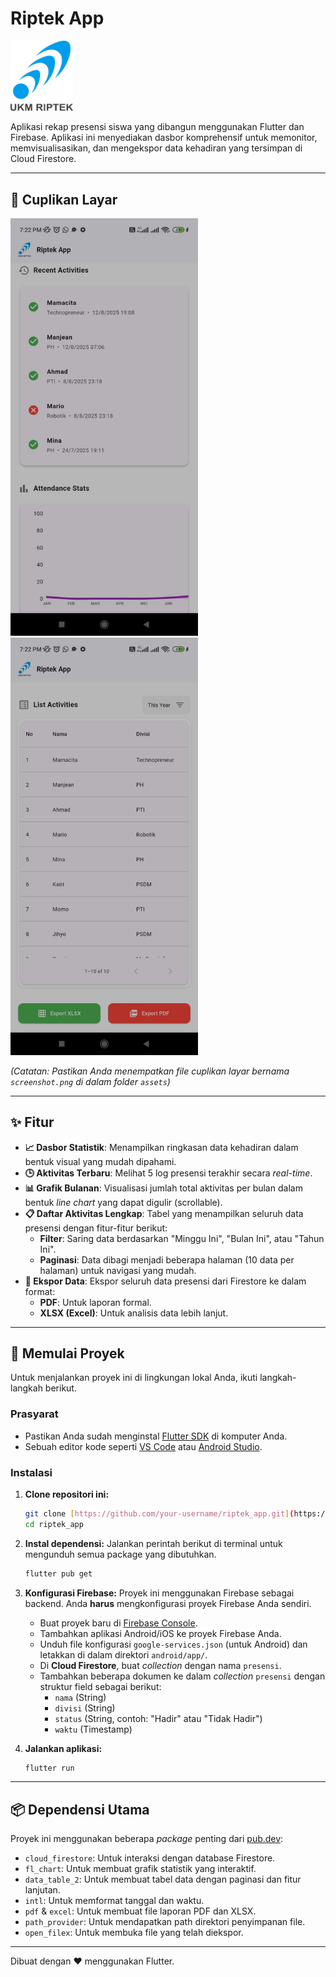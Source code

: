# Riptek App

<img src="assets/images/logo.png" alt="App Logo" width="100"/>

Aplikasi rekap presensi siswa yang dibangun menggunakan Flutter dan Firebase. Aplikasi ini menyediakan dasbor komprehensif untuk memonitor, memvisualisasikan, dan mengekspor data kehadiran yang tersimpan di Cloud Firestore.

---

## 📸 Cuplikan Layar

<img src="assets/images/ss1.jpeg" alt="App Screenshot" width="300"/><img src="assets/images/ss2.jpeg" alt="App Screenshot" width="300"/>

_(Catatan: Pastikan Anda menempatkan file cuplikan layar bernama `screenshot.png` di dalam folder `assets`)_

---

## ✨ Fitur

- **📈 Dasbor Statistik**: Menampilkan ringkasan data kehadiran dalam bentuk visual yang mudah dipahami.
- **🕒 Aktivitas Terbaru**: Melihat 5 log presensi terakhir secara _real-time_.
- **📊 Grafik Bulanan**: Visualisasi jumlah total aktivitas per bulan dalam bentuk _line chart_ yang dapat digulir (scrollable).
- **📋 Daftar Aktivitas Lengkap**: Tabel yang menampilkan seluruh data presensi dengan fitur-fitur berikut:
  - **Filter**: Saring data berdasarkan "Minggu Ini", "Bulan Ini", atau "Tahun Ini".
  - **Paginasi**: Data dibagi menjadi beberapa halaman (10 data per halaman) untuk navigasi yang mudah.
- **📄 Ekspor Data**: Ekspor seluruh data presensi dari Firestore ke dalam format:
  - **PDF**: Untuk laporan formal.
  - **XLSX (Excel)**: Untuk analisis data lebih lanjut.

---

## 🚀 Memulai Proyek

Untuk menjalankan proyek ini di lingkungan lokal Anda, ikuti langkah-langkah berikut.

### Prasyarat

- Pastikan Anda sudah menginstal [Flutter SDK](https://flutter.dev/docs/get-started/install) di komputer Anda.
- Sebuah editor kode seperti [VS Code](https://code.visualstudio.com/) atau [Android Studio](https://developer.android.com/studio).

### Instalasi

1.  **Clone repositori ini:**

    ```bash
    git clone [https://github.com/your-username/riptek_app.git](https://github.com/your-username/riptek_app.git)
    cd riptek_app
    ```

2.  **Instal dependensi:**
    Jalankan perintah berikut di terminal untuk mengunduh semua package yang dibutuhkan.

    ```bash
    flutter pub get
    ```

3.  **Konfigurasi Firebase:**
    Proyek ini menggunakan Firebase sebagai backend. Anda **harus** mengkonfigurasi proyek Firebase Anda sendiri.

    - Buat proyek baru di [Firebase Console](https://console.firebase.google.com/).
    - Tambahkan aplikasi Android/iOS ke proyek Firebase Anda.
    - Unduh file konfigurasi `google-services.json` (untuk Android) dan letakkan di dalam direktori `android/app/`.
    - Di **Cloud Firestore**, buat _collection_ dengan nama `presensi`.
    - Tambahkan beberapa dokumen ke dalam _collection_ `presensi` dengan struktur field sebagai berikut:
      - `nama` (String)
      - `divisi` (String)
      - `status` (String, contoh: "Hadir" atau "Tidak Hadir")
      - `waktu` (Timestamp)

4.  **Jalankan aplikasi:**
    ```bash
    flutter run
    ```

---

## 📦 Dependensi Utama

Proyek ini menggunakan beberapa _package_ penting dari [pub.dev](https://pub.dev/):

- `cloud_firestore`: Untuk interaksi dengan database Firestore.
- `fl_chart`: Untuk membuat grafik statistik yang interaktif.
- `data_table_2`: Untuk membuat tabel data dengan paginasi dan fitur lanjutan.
- `intl`: Untuk memformat tanggal dan waktu.
- `pdf` & `excel`: Untuk membuat file laporan PDF dan XLSX.
- `path_provider`: Untuk mendapatkan path direktori penyimpanan file.
- `open_filex`: Untuk membuka file yang telah diekspor.

---

Dibuat dengan ❤️ menggunakan Flutter.

